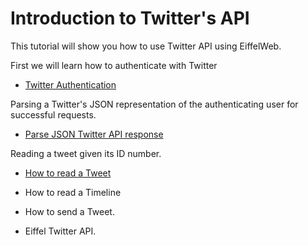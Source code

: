 # Introduction to Twitter's API

This tutorial will show you how to use Twitter API using EiffelWeb.

First we will learn how to authenticate with Twitter
* [Twitter Authentication](./auth/Readme.md)

Parsing a Twitter's JSON representation of the authenticating user for successful requests.
* [Parse JSON Twitter API response](./parse/Readme.md)

Reading a tweet given its ID number.

* [How to read a Tweet](./read/Readme.md)

* How to read a Timeline
* How to send a Tweet.
* Eiffel Twitter API.
